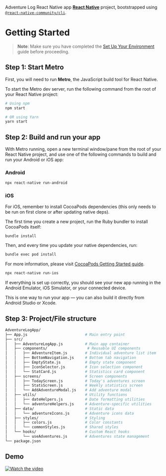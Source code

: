 Adventure Log React Native app [**React Native**](https://reactnative.dev) project, bootstrapped using [`@react-native-community/cli`](https://github.com/react-native-community/cli).

# Getting Started

> **Note**: Make sure you have completed the [Set Up Your Environment](https://reactnative.dev/docs/set-up-your-environment) guide before proceeding.

## Step 1: Start Metro

First, you will need to run **Metro**, the JavaScript build tool for React Native.

To start the Metro dev server, run the following command from the root of your React Native project:

```sh
# Using npm
npm start

# OR using Yarn
yarn start
```

## Step 2: Build and run your app

With Metro running, open a new terminal window/pane from the root of your React Native project, and use one of the following commands to build and run your Android or iOS app:

### Android

```sh
npx react-native run-android
```

### iOS

For iOS, remember to install CocoaPods dependencies (this only needs to be run on first clone or after updating native deps).

The first time you create a new project, run the Ruby bundler to install CocoaPods itself:

```sh
bundle install
```

Then, and every time you update your native dependencies, run:

```sh
bundle exec pod install
```

For more information, please visit [CocoaPods Getting Started guide](https://guides.cocoapods.org/using/getting-started.html).

```sh
npx react-native run-ios
```

If everything is set up correctly, you should see your new app running in the Android Emulator, iOS Simulator, or your connected device.

This is one way to run your app — you can also build it directly from Android Studio or Xcode.

## Step 3: Project/File structure

```sh
AdventureLogApp/
├── App.js                          # Main entry point
├── src/
│   ├── AdventureLogApp.js          # Main app container
│   ├── components/                  # Reusable UI components
│   │   ├── AdventureItem.js        # Individual adventure list item
│   │   ├── BottomNavigation.js     # Bottom tab navigation
│   │   ├── EmptyState.js           # Empty state component
│   │   ├── IconSelector.js         # Icon selection component
│   │   └── StatCard.js             # Statistics card component
│   ├── screens/                    # Screen components
│   │   ├── TodayScreen.js          # Today's adventures screen
│   │   ├── StatsScreen.js          # Weekly statistics screen
│   │   └── AddAdventureModal.js    # Add adventure modal
│   ├── utils/                      # Utility functions
│   │   ├── dateHelpers.js          # Date formatting utilities
│   │   └── adventureHelpers.js     # Adventure-specific utilities
│   ├── data/                       # Static data
│   │   └── adventureIcons.js       # Adventure icons data
│   ├── styles/                     # Styling
│   │   ├── colors.js               # Color constants
│   │   └── commonStyles.js         # Shared styles
│   └── hooks/                      # Custom React hooks
│       └── useAdventures.js        # Adventures state management
└── package.json
```
## Demo

[![Watch the video](https://raw.githubusercontent.com/jayrparro/AdventureLogApp/tree/main/thumbnail.jpg)](https://raw.githubusercontent.com/jayrparro/AdventureLogApp/tree/main/demo.mov)
